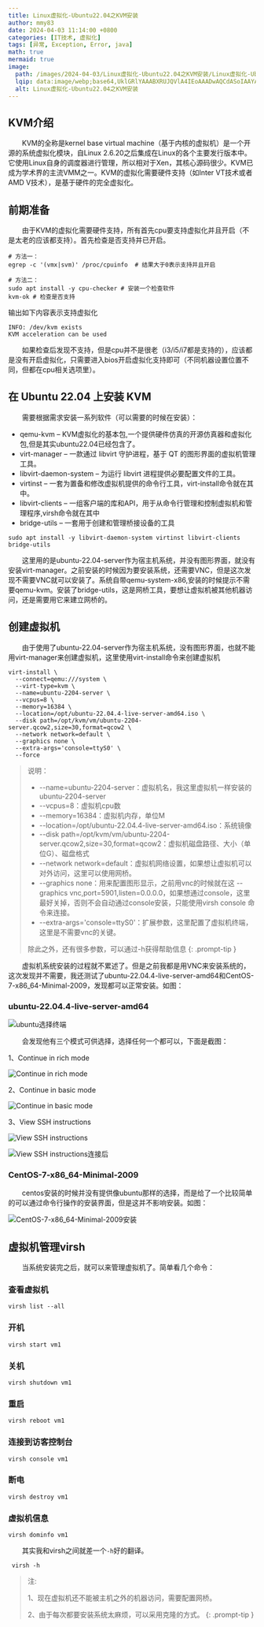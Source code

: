 ```yaml
---
title: Linux虚拟化-Ubuntu22.04之KVM安装
author: mmy83
date: 2024-04-03 11:14:00 +0800
categories: [IT技术, 虚拟化]
tags: [异常, Exception, Error, java]
math: true
mermaid: true
image:
  path: /images/2024-04-03/Linux虚拟化-Ubuntu22.04之KVM安装/Linux虚拟化-Ubuntu22.04之KVM安装-00.png
  lqip: data:image/webp;base64,UklGRlYAAABXRUJQVlA4IEoAAADwAQCdASoIAAYAAUAmJQBOgCPw3M3S4gAA/gslH/djrSfOkiKEGAbCB7BGfs08QepXYTrq+tLd56TLhPWIzWSMPxMTEWbwbc/AAA==
  alt: Linux虚拟化-Ubuntu22.04之KVM安装
---
```


## KVM介绍

&emsp;&emsp;KVM的全称是kernel base virtual machine（基于内核的虚拟机）是一个开源的系统虚拟化模块，自Linux 2.6.20之后集成在Linux的各个主要发行版本中。它使用Linux自身的调度器进行管理，所以相对于Xen，其核心源码很少。KVM已成为学术界的主流VMM之一。KVM的虚拟化需要硬件支持（如Inter VT技术或者AMD V技术），是基于硬件的完全虚拟化。

## 前期准备

&emsp;&emsp;由于KVM的虚拟化需要硬件支持，所有首先cpu要支持虚拟化并且开启（不是太老的应该都支持）。首先检查是否支持并已开启。

```shell
# 方法一：
egrep -c '(vmx|svm)' /proc/cpuinfo  # 结果大于0表示支持并且开启
```

```shell
# 方法二：
sudo apt install -y cpu-checker # 安装一个检查软件
kvm-ok # 检查是否支持
```

输出如下内容表示支持虚拟化

```console
INFO: /dev/kvm exists
KVM acceleration can be used
```

&emsp;&emsp;如果检查后发现不支持，但是cpu并不是很老（i3/i5/i7都是支持的），应该都是没有开启虚拟化，只需要进入bios开启虚拟化支持即可（不同机器设置位置不同，但都在cpu相关选项里）。

## 在 Ubuntu 22.04 上安装 KVM

&emsp;&emsp;需要根据需求安装一系列软件（可以需要的时候在安装）：

* qemu-kvm – KVM虚拟化的基本包,一个提供硬件仿真的开源仿真器和虚拟化包,但是其实ubuntu22.04已经包含了。
* virt-manager – 一款通过 libvirt 守护进程，基于 QT 的图形界面的虚拟机管理工具。
* libvirt-daemon-system – 为运行 libvirt 进程提供必要配置文件的工具。
* virtinst – 一套为置备和修改虚拟机提供的命令行工具，virt-install命令就在其中。
* libvirt-clients – 一组客户端的库和API，用于从命令行管理和控制虚拟机和管理程序,virsh命令就在其中
* bridge-utils – 一套用于创建和管理桥接设备的工具

```shell
sudo apt install -y libvirt-daemon-system virtinst libvirt-clients bridge-utils
```

&emsp;&emsp;这里用的是ubuntu-22.04-server作为宿主机系统，并没有图形界面，就没有安装virt-manager。之前安装的时候因为要安装系统，还需要VNC，但是这次发现不需要VNC就可以安装了。系统自带qemu-system-x86,安装的时候提示不需要qemu-kvm。安装了bridge-utils，这是网桥工具，要想让虚拟机被其他机器访问，还是需要用它来建立网桥的。

## 创建虚拟机

&emsp;&emsp;由于使用了ubuntu-22.04-server作为宿主机系统，没有图形界面，也就不能用virt-manager来创建虚拟机，这里使用virt-install命令来创建虚拟机

```shell
virt-install \
  --connect=qemu:///system \
  --virt-type=kvm \
  --name=ubuntu-2204-server \
  --vcpus=8 \
  --memory=16384 \
  --location=/opt/ubuntu-22.04.4-live-server-amd64.iso \
  --disk path=/opt/kvm/vm/ubuntu-2204-server.qcow2,size=30,format=qcow2 \
  --network network=default \
  --graphics none \
  --extra-args='console=ttyS0' \
  --force
```

> 说明：
>
> * --name=ubuntu-2204-server：虚拟机名，我这里虚拟机一样安装的ubuntu-2204-server
> * --vcpus=8：虚拟机cpu数
> * --memory=16384：虚拟机内存，单位M
> * --location=/opt/ubuntu-22.04.4-live-server-amd64.iso：系统镜像
> * --disk path=/opt/kvm/vm/ubuntu-2204-server.qcow2,size=30,format=qcow2：虚拟机磁盘路径、大小（单位G）、磁盘格式
> * --network network=default：虚拟机网络设置，如果想让虚拟机可以对外访问，这里可以使用网桥。
> * --graphics none：用来配置图形显示，之前用vnc的时候就在这 --graphics vnc,port=5901,listen=0.0.0.0，如果想通过console，这里最好关掉，否则不会自动通过console安装，只能使用virsh console 命令来连接。
> * --extra-args='console=ttyS0'：扩展参数，这里配置了虚拟机终端，这里是不需要vnc的关键。
>
> 除此之外，还有很多参数，可以通过-h获得帮助信息
{: .prompt-tip }

&emsp;&emsp;虚拟机系统安装的过程就不累述了。但是之前我都是用VNC来安装系统的，这次发现并不需要，我还测试了ubuntu-22.04.4-live-server-amd64和CentOS-7-x86_64-Minimal-2009，发现都可以正常安装。如图：

### ubuntu-22.04.4-live-server-amd64

![ubuntu选择终端](/images/2024-04-03/Linux虚拟化-Ubuntu22.04之KVM安装/Linux虚拟化-Ubuntu22.04之KVM安装-01.jpg)

&emsp;&emsp;会发现他有三个模式可供选择，选择任何一个都可以，下面是截图：

1、Continue in rich mode

![Continue in rich mode](/images/2024-04-03/Linux虚拟化-Ubuntu22.04之KVM安装/Linux虚拟化-Ubuntu22.04之KVM安装-02.jpg)

2、Continue in basic mode

![Continue in basic mode](/images/2024-04-03/Linux虚拟化-Ubuntu22.04之KVM安装/Linux虚拟化-Ubuntu22.04之KVM安装-03.jpg)

3、View SSH instructions

![View SSH instructions](/images/2024-04-03/Linux虚拟化-Ubuntu22.04之KVM安装/Linux虚拟化-Ubuntu22.04之KVM安装-04.jpg)

![View SSH instructions连接后](/images/2024-04-03/Linux虚拟化-Ubuntu22.04之KVM安装/Linux虚拟化-Ubuntu22.04之KVM安装-05.jpg)

### CentOS-7-x86_64-Minimal-2009

&emsp;&emsp;centos安装的时候并没有提供像ubuntu那样的选择，而是给了一个比较简单的可以通过命令行操作的安装界面，但是这并不影响安装。如图：

![CentOS-7-x86_64-Minimal-2009安装](/images/2024-04-03/Linux虚拟化-Ubuntu22.04之KVM安装/Linux虚拟化-Ubuntu22.04之KVM安装-06.jpg)

## 虚拟机管理virsh

&emsp;&emsp;当系统安装完之后，就可以来管理虚拟机了。简单看几个命令：

### 查看虚拟机

```shell
virsh list --all
```

### 开机

```shell
virsh start vm1
```

### 关机

```shell
virsh shutdown vm1
```

### 重启

```shell
virsh reboot vm1
```

### 连接到访客控制台

```shell
virsh console vm1
```

### 断电

```shell
virsh destroy vm1
```

### 虚拟机信息

```shell
virsh dominfo vm1
```

&emsp;&emsp;其实我和virsh之间就差一个```-h```好的翻译。

```shell
 virsh -h
```

> 注:
>
> 1、现在虚拟机还不能被主机之外的机器访问，需要配置网桥。
>
> 2、由于每次都要安装系统太麻烦，可以采用克隆的方式。
{: .prompt-tip }
